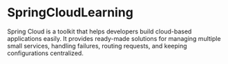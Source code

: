 # SpringCloudLearning
Spring Cloud is a toolkit that helps developers build cloud-based applications easily. It provides ready-made solutions for managing multiple small services, handling failures, routing requests, and keeping configurations centralized.
